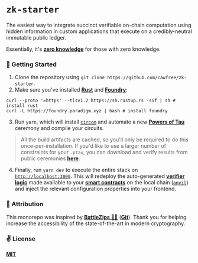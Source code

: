 # `zk-starter`

The easiest way to integrate succinct verifiable on-chain computation using hidden information in custom applications that execute on a credibly-neutral immutable public ledger.

Essentially, it's [__zero knowledge__](https://en.wikipedia.org/wiki/Zero-knowledge_proof) for those with zero knowledge.

### 🚀 Getting Started

1. Clone the repository using `git clone https://github.com/cawfree/zk-starter`.
2. Make sure you've installed [__Rust__](https://www.rust-lang.org/) and [__Foundry__](https://github.com/foundry-rs/foundry):

```shell
curl --proto '=https' --tlsv1.2 https://sh.rustup.rs -sSf | sh # install rust
curl -L https://foundry.paradigm.xyz | bash # install foundry
```
3. Run `yarn`, which will install [`circom`](https://docs.circom.io/) and automate a new [__Powers of Tau__](https://zkproof.org/2021/06/30/setup-ceremonies/#:~:text=The%20first%20phase%20referred%20to,NP%2Drelation%2Dspecific%20CRS.) ceremony and compile your circuits.
 
> All the build artifacts are cached, so you'll only be required to do this once-per-installation. If you'd like to use a larger number of constraints for your `.ptau`, you can download and verify results from public ceremonies [__here__](https://www.dropbox.com/sh/mn47gnepqu88mzl/AACaJkBU7mmCq8uU8ml0-0fma?dl=0).

4. Finally, run `yarn dev` to execute the entire stack on [`http://localhost:3000`](http://localhost:3000). This will redeploy the auto-generated [__verifier logic__](https://docs.circom.io/getting-started/proving-circuits/) made available to your [__smart contracts__](https://ethereum.org/en/developers/docs/smart-contracts/) on the local chain ([`anvil`](https://github.com/foundry-rs/foundry)) and inject the relevant configuration properties into your frontend.

### 🙏 Attribution

This monorepo was inspired by [__BattleZips 🏴‍☠️__](https://twitter.com/Battlezips) ([__Git__](https://github.com/BattleZips/BattleZips)). Thank you for helping increase the accessibility of the state-of-the-art in modern cryptography.

### ✌️ License
[__MIT__](./LICENSE)
